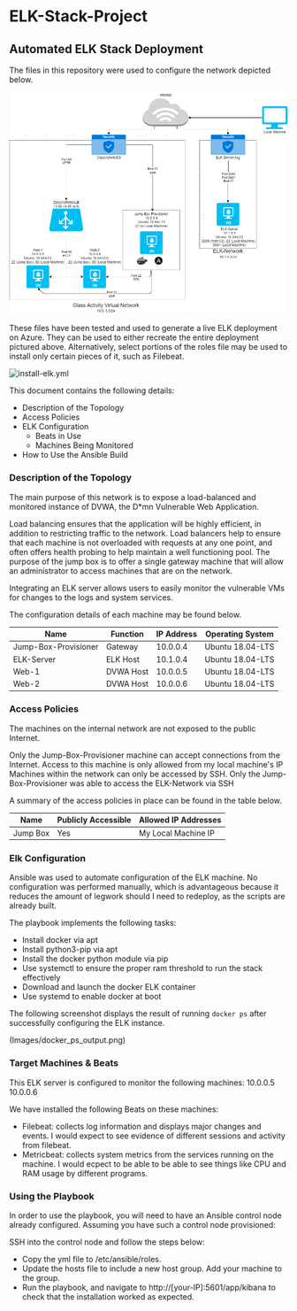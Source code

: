 # ELK-Stack-Project

## Automated ELK Stack Deployment

The files in this repository were used to configure the network depicted below.

![network_diagram.png](Diagrams/network_diagram.png)

These files have been tested and used to generate a live ELK deployment on Azure. They can be used to either recreate the entire deployment pictured above. Alternatively, select portions of the roles file may be used to install only certain pieces of it, such as Filebeat.

![install-elk.yml](Ansible/install-elk.yml)

This document contains the following details:
- Description of the Topology
- Access Policies
- ELK Configuration
  - Beats in Use
  - Machines Being Monitored
- How to Use the Ansible Build


### Description of the Topology

The main purpose of this network is to expose a load-balanced and monitored instance of DVWA, the D*mn Vulnerable Web Application.

Load balancing ensures that the application will be highly efficient, in addition to restricting traffic to the network.
Load balancers help to ensure that each machine is not overloaded with requests at any one point, and often offers health probing to help maintain a well functioning pool. 
The purpose of the jump box is to offer a single gateway machine that will allow an administrator to access machines that are on the network.

Integrating an ELK server allows users to easily monitor the vulnerable VMs for changes to the logs and system services.

The configuration details of each machine may be found below.

| Name                 | Function  | IP Address | Operating System |
|----------------------|-----------|------------|------------------|
| Jump-Box-Provisioner | Gateway   | 10.0.0.4   | Ubuntu 18.04-LTS |
| ELK-Server           | ELK Host  | 10.1.0.4   | Ubuntu 18.04-LTS |
| Web-1                | DVWA Host | 10.0.0.5   | Ubuntu 18.04-LTS |
| Web-2                | DVWA Host | 10.0.0.6   | Ubuntu 18.04-LTS |

### Access Policies

The machines on the internal network are not exposed to the public Internet. 

Only the Jump-Box-Provisioner machine can accept connections from the Internet. Access to this machine is only allowed from my local machine's IP
Machines within the network can only be accessed by SSH.
Only the Jump-Box-Provisioner was able to access the ELK-Network via SSH

A summary of the access policies in place can be found in the table below.

| Name     | Publicly Accessible | Allowed IP Addresses |
|----------|---------------------|----------------------|
| Jump Box | Yes                 | My Local Machine IP  |


### Elk Configuration

Ansible was used to automate configuration of the ELK machine. No configuration was performed manually, which is advantageous because it reduces the amount of legwork should I need to redeploy, as the scripts are already built.

The playbook implements the following tasks:
- Install docker via apt
- Install python3-pip via apt
- Install the docker python module via pip
- Use systemctl to ensure the proper ram threshold to run the stack effectively
- Download and launch the docker ELK container
- Use systemd to enable docker at boot

The following screenshot displays the result of running `docker ps` after successfully configuring the ELK instance.

(Images/docker_ps_output.png)

### Target Machines & Beats
This ELK server is configured to monitor the following machines:
10.0.0.5
10.0.0.6

We have installed the following Beats on these machines:
- Filebeat: collects log information and displays major changes and events. I would expect to see evidence of different sessions and activity from filebeat.
- Metricbeat: collects system metrics from the services running on the machine. I would ecpect to be able to be able to see things like CPU and RAM usage by different programs.


### Using the Playbook
In order to use the playbook, you will need to have an Ansible control node already configured. Assuming you have such a control node provisioned: 

SSH into the control node and follow the steps below:
- Copy the yml file to /etc/ansible/roles.
- Update the hosts file to include a new host group. Add your machine to the group.
- Run the playbook, and navigate to http://[your-IP]:5601/app/kibana to check that the installation worked as expected.
